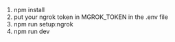 1. npm install
2. put your ngrok token in MGROK_TOKEN in the .env file
3. npm run setup:ngrok
4. npm run dev

